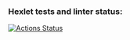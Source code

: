 ### Hexlet tests and linter status:
[![Actions Status](https://github.com/gol-hexlet/php-laravel-developer-project-57/workflows/hexlet-check/badge.svg)](https://github.com/gol-hexlet/php-laravel-developer-project-57/actions)